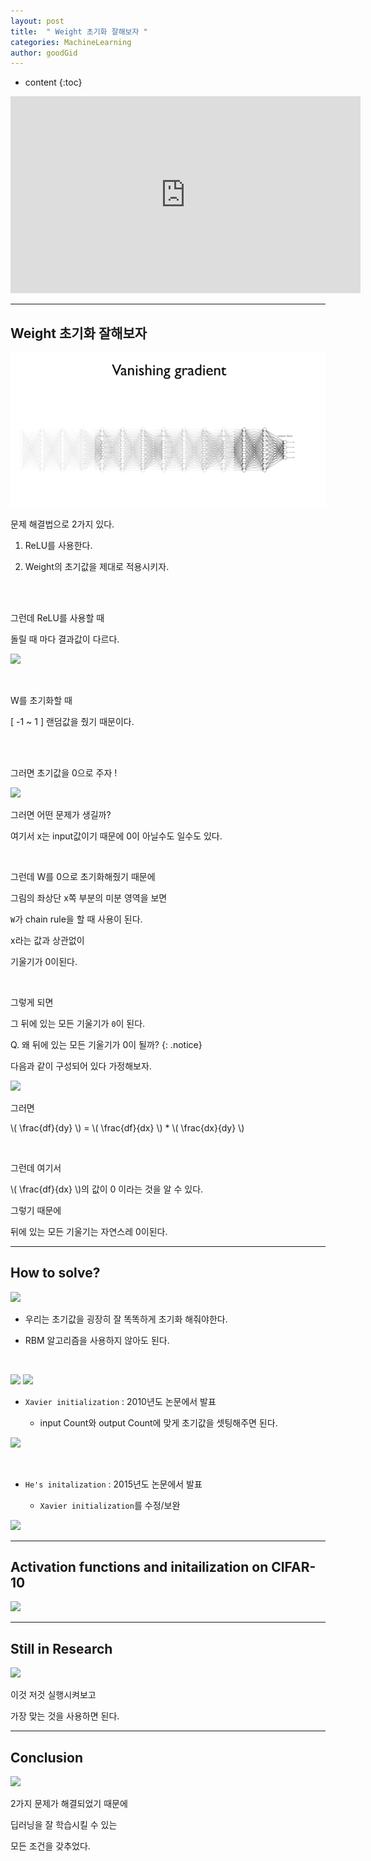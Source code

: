 ```yaml
---
layout: post
title:  " Weight 초기화 잘해보자 "
categories: MachineLearning
author: goodGid
---
```

* content
{:toc}


<iframe width="560" height="315" src="https://www.youtube.com/embed/4rC0sWrp3Uw" frameborder="0" allow="autoplay; encrypted-media" allowfullscreen></iframe>


---


## Weight 초기화 잘해보자


![](/assets/img/machine_learning/ML_10_2_1.png)

 

문제 해결법으로 2가지 있다.

1. ReLU를 사용한다.

2. Weight의 초기값을 제대로 적용시키자.

<br>

<br>

그런데 ReLU를 사용할 때 

돌릴 때 마다 결과값이 다르다.


![](/assets/img/machine_learning/ML_10_2_2.png)

 

<br>

W를 초기화할 때 

[ -1 ~ 1 ] 랜덤값을 줬기 때문이다.

<br>

<br>


그러면 초기값을 0으로 주자 !


![](/assets/img/machine_learning/ML_10_2_3.png)

 

그러면 어떤 문제가 생길까?

여기서 x는 input값이기 때문에 0이 아닐수도 일수도 있다.

<br>

그런데 W를 0으로 초기화해줬기 때문에

그림의 좌상단 x쪽 부분의 미분 영역을 보면

`W`가 chain rule을 할 때 사용이 된다.

x라는 값과 상관없이 

기울기가 0이된다.

<br>


그렇게 되면 

그 뒤에 있는 모든 기울기가 `0`이 된다.

Q. 왜 뒤에 있는 모든 기울기가 0이 될까?
{: .notice}



다음과 같이 구성되어 있다 가정해보자.



![](/assets/img/machine_learning/ML_10_2_4.png)

 


그러면 

\\( \frac{df}{dy} \\) = \\( \frac{df}{dx} \\) * \\( \frac{dx}{dy} \\)

<br>

그런데 여기서 

\\( \frac{df}{dx} \\)의 값이 0 이라는 것을 알 수 있다.

그렇기 때문에 

뒤에 있는 모든 기울기는 자연스레 0이된다.




---

## How to solve?


![](/assets/img/machine_learning/ML_10_2_5.png)

 

* 우리는 초기값을 굉장히 잘 똑똑하게 초기화 해줘야한다.

* RBM 알고리즘을 사용하지 않아도 된다. 

<br>


![](/assets/img/machine_learning/ML_10_2_6.png)
![](/assets/img/machine_learning/ML_10_2_7.png)

 

* `Xavier initialization` : 2010년도 논문에서 발표

    * input Count와 output Count에 맞게 초기값을 셋팅해주면 된다.


![](/assets/img/machine_learning/ML_10_2_8.png)

 

<br>

* `He's initalization` : 2015년도 논문에서 발표

    * `Xavier initialization`를 수정/보완


![](/assets/img/machine_learning/ML_10_2_9.png)

 


---


## Activation functions and initailization on CIFAR-10


![](/assets/img/machine_learning/ML_10_2_10.png)

 


---

## Still in Research


![](/assets/img/machine_learning/ML_10_2_11.png)

 

이것 저것 실행시켜보고

가장 맞는 것을 사용하면 된다.


---

## Conclusion


![](/assets/img/machine_learning/ML_10_2_12.png)

 


2가지 문제가 해결되었기 때문에

딥러닝을 잘 학습시킬 수 있는 

모든 조건을 갖추었다.










